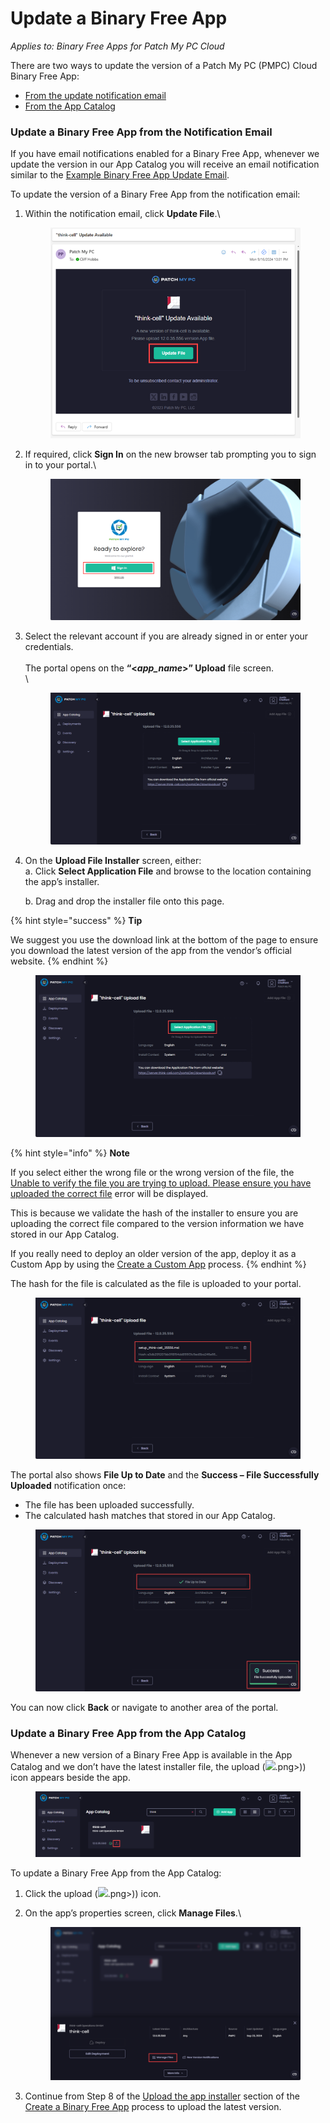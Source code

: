 # Update a Binary Free App

_Applies to: Binary Free Apps for Patch My PC Cloud_

There are two ways to update the version of a Patch My PC (PMPC) Cloud Binary Free App:

* [From the update notification email](update-a-binary-free-app.md#update-a-binary-free-app-from-the-notification-email)
* [From the App Catalog](update-a-binary-free-app.md#update-a-binary-free-app-from-the-app-catalog)

### Update a Binary Free App from the Notification Email

If you have email notifications enabled for a Binary Free App, whenever we update the version in our App Catalog you will receive an email notification similar to the [Example Binary Free App Update Email](../cloud-reference/cloud-email-reference/example-binary-free-app-update-email.md).

To update the version of a Binary Free App from the notification email:

1.  Within the notification email, click **Update File**.\


    <figure><img src="/_images/gitbook/image%20%28401%29.png" alt="Clicking “Add Version” in the notification email"><figcaption></figcaption></figure>


2.  If required, click **Sign In** on the new browser tab prompting you to sign in to your portal.\


    <figure><img src="/_images/gitbook/image%20%28402%29.png" alt="	Clicking “Sign In” on the new browser tab prompting you to sign in to your portal."><figcaption></figcaption></figure>


3.  Select the relevant account if you are already signed in or enter your credentials.\
    \
    The portal opens on the **“<**_**app\_name**_**>” Upload** file screen.\
    \


    <figure><img src="/_images/gitbook/image%20%28403%29.png" alt="Portal opening on the “”<app_name>” Upload file” screen."><figcaption></figcaption></figure>


4.  On the **Upload File Installer** screen, either:\
    a. Click **Select Application File** and browse to the location containing the app’s installer.

    b. Drag and drop the installer file onto this page.

{% hint style="success" %}
**Tip**

We suggest you use the download link at the bottom of the page to ensure you download the latest version of the app from the vendor’s official website.
{% endhint %}

<figure><img src="/_images/gitbook/image%20%28404%29.png" alt="Clicking “Select Application File”"><figcaption></figcaption></figure>

{% hint style="info" %}
**Note**

If you select either the wrong file or the wrong version of the file, the [Unable to verify the file you are trying to upload. Please ensure you have uploaded the correct file](../cloud-troubleshooting/troubleshooting-binary-free-apps/unable-to-verify-the-file-you-are-trying-to-upload-error-in-binary-free-apps.md) error will be displayed.

This is because we validate the hash of the installer to ensure you are uploading the correct file compared to the version information we have stored in our App Catalog.

If you really need to deploy an older version of the app, deploy it as a Custom App by using the [Create a Custom App](../custom-apps/create-a-custom-app/) process.
{% endhint %}

The hash for the file is calculated as the file is uploaded to your portal.

<figure><img src="/_images/gitbook/image%20%28405%29.png" alt="Calculating the hash for the file as its uploaded to your portal"><figcaption></figcaption></figure>

The portal also shows **File Up to Date** and the **Success – File Successfully Uploaded** notification once:

* The file has been uploaded successfully.
* The calculated hash matches that stored in our App Catalog.

<figure><img src="/_images/gitbook/image%20%28406%29.png" alt="“Success – File Successfully Uploaded” notification"><figcaption></figcaption></figure>

You can now click **Back** or navigate to another area of the portal.

### Update a Binary Free App from the App Catalog

Whenever a new version of a Binary Free App is available in the App Catalog and we don’t have the latest installer file, the upload (![](/_images/gitbook/image%20%28407).png>)) icon appears beside the app.

<figure><img src="/_images/gitbook/image%20%28408%29.png" alt="“Upload” icon showing a new version of an app needs to be uploaded"><figcaption></figcaption></figure>

To update a Binary Free App from the App Catalog:

1. Click the upload (![](/_images/gitbook/image%20%28407).png>)) icon.
2.  On the app’s properties screen, click **Manage Files**.\


    <figure><img src="/_images/gitbook/image%20%28409%29.png" alt="Clicking “Manage Files”"><figcaption></figcaption></figure>


3. Continue from Step 8 of the [Upload the app installer](deploy-a-binary-free-app.md#upload-the-app-installer) section of the [Create a Binary Free App](deploy-a-binary-free-app.md) process to upload the latest version.
